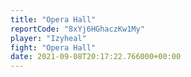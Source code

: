 ```yaml
---
title: "Opera Hall"
reportCode: "8xYj6HGhaczKw1My"
player: "Izyheal"
fight: "Opera Hall"
date: 2021-09-08T20:17:22.766000+00:00
---
```


